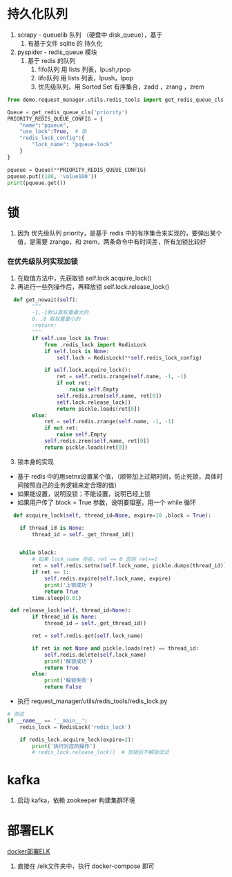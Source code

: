 # 持久化队列
1. scrapy - queuelib 队列 （硬盘中 disk_queue），基于
    1. 有基于文件 sqlite 的 持久化
2. pyspider - redis_queue 模块
    1. 基于 redis 的队列
        1. fifo队列 用 lists 列表，lpush,rpop
        2. lifo队列 用 lists 列表，lpush，lpop
        3. 优先级队列，用 Sorted Set 有序集合，zadd ，zrang ，zrem

```python
from demo.request_manager.utils.redis_tools import get_redis_queue_cls

Queue = get_redis_queue_cls('priority')
PRIORITY_REDIS_QUEUE_CONFIG = {
    "name":"pqueue",
    "use_lock":True,  # 锁
    "redis_lock_config":{
        "lock_name": "pqueue-lock"
    }
}

pqueue = Queue(**PRIORITY_REDIS_QUEUE_CONFIG)
pqueue.put((100, 'value100'))
print(pqueue.get())
```
# 锁
1. 因为 优先级队列 priority，是基于 redis 中的有序集合来实现的，要弹出某个值，是需要 zrange，和 zrem，两条命令中有时间差，所有加锁比较好

### 在优先级队列实现加锁
1. 在取值方法中，先获取锁 self.lock.acquire_lock()
2. 再进行一些列操作后，再释放锁 self.lock.release_lock()
```python
  def get_nowait(self):
        """
        -1,-1默认取权重最大的
        0，,0 取权重最小的
        :return:
        """
        if self.use_lock is True:
            from .redis_lock import RedisLock
            if self.lock is None:
                self.lock = RedisLock(**self.redis_lock_config)

            if self.lock.acquire_lock():
                ret = self.redis.zrange(self.name, -1, -1)
                if not ret:
                    raise self.Empty
                self.redis.zrem(self.name, ret[0])
                self.lock.release_lock()
                return pickle.loads(ret[0])
        else:
            ret = self.redis.zrange(self.name, -1, -1)
            if not ret:
                raise self.Empty
            self.redis.zrem(self.name, ret[0])
            return pickle.loads(ret[0])
```
3. 锁本身的实现
- 基于 redis 中的用setnx设置某个值，（顺带加上过期时间，防止死锁，具体时间按照自己的业务逻辑来定合理的值）
- 如果能设置，说明没锁；不能设置，说明已经上锁
- 如果用户传了 block = True 参数，说明要阻塞，用一个 while 循环
```python
  def acquire_lock(self, thread_id=None, expire=10 ,block = True):

    if thread_id is None:
        thread_id = self._get_thread_id()


    while block:
        # 如果 lock_name 存在，ret == 0 否则 ret==1
        ret = self.redis.setnx(self.lock_name, pickle.dumps(thread_id))
        if ret == 1:
            self.redis.expire(self.lock_name, expire)
            print('上锁成功')
            return True
        time.sleep(0.01)

```
```python
 def release_lock(self, thread_id=None):
        if thread_id is None:
            thread_id = self._get_thread_id()

        ret = self.redis.get(self.lock_name)

        if ret is not None and pickle.loads(ret) == thread_id:
            self.redis.delete(self.lock_name)
            print('解锁成功')
            return True
        else:
            print('解锁失败')
            return False
```
- 执行 request_manager/utils/redis_tools/redis_lock.py
```python
# 测试
if __name__ == '__main__':
    redis_lock = RedisLock('redis_lock')

    if redis_lock.acquire_lock(expire=2):
        print('执行对应的操作')
        # redis_lock.release_lock()  # 加锁后不解锁试试
```
# kafka
1. 启动 kafka，依赖 zookeeper 构建集群环境

# 部署ELK
[docker部署ELK](https://juejin.cn/post/7207707287045701691)
1. 直接在 /elk文件夹中，执行 docker-compose 即可
